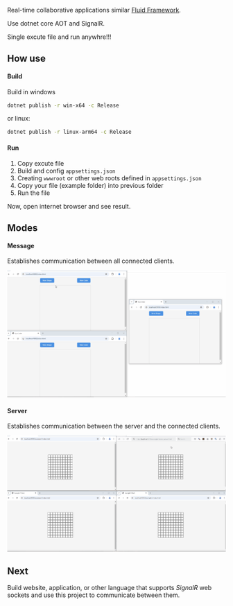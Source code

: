 
Real-time collaborative applications similar [Fluid Framework](https://github.com/microsoft/FluidFramework).

Use dotnet core AOT and SignalR.

Single excute file and run anywhre!!!

## How use

#### Build
Build in windows
``` sh
dotnet publish -r win-x64 -c Release
```
or linux:
``` sh
dotnet publish -r linux-arm64 -c Release
```

#### Run 
1. Copy excute file
2. Build and config `appsettings.json`
3. Creating `wwwroot` or other web roots defined in `appsettings.json`
4. Copy your file (example folder) into previous folder
5. Run the file

Now, open internet browser and see result.

## Modes

#### Message

Establishes communication between all connected clients.

![Mode Message](./doc/Hamzaman-Message.gif)

#### Server

Establishes communication between the server and the connected clients.

![Mode Message](./doc/Hamzaman-Server.gif)

## Next
Build website, application, or other language that supports _SignalR_ web sockets and use this project to communicate between them.